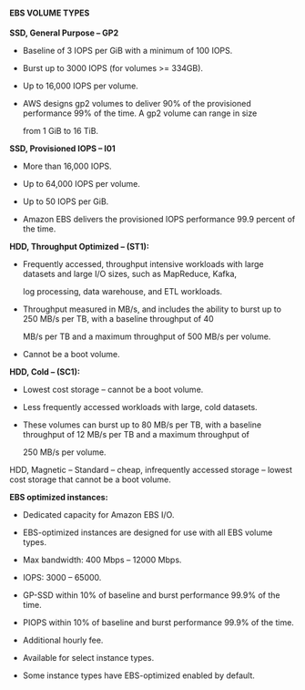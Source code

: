 #### EBS VOLUME TYPES

**SSD, General Purpose – GP2**

- Baseline of 3 IOPS per GiB with a minimum of 100 IOPS.

- Burst up to 3000 IOPS (for volumes >= 334GB).

- Up to 16,000 IOPS per volume.

- AWS designs gp2 volumes to deliver 90% of the provisioned performance 99% of
  the time. A gp2 volume can range in size

  from 1 GiB to 16 TiB.

**SSD, Provisioned IOPS – I01**

- More than 16,000 IOPS.

- Up to 64,000 IOPS per volume.

- Up to 50 IOPS per GiB.

- Amazon EBS delivers the provisioned IOPS performance 99.9 percent of the time.

**HDD, Throughput Optimized – (ST1):**

- Frequently accessed, throughput intensive workloads with large datasets and
  large I/O sizes, such as MapReduce, Kafka,

  log processing, data warehouse, and ETL workloads.

- Throughput measured in MB/s, and includes the ability to burst up to 250 MB/s
  per TB, with a baseline throughput of 40

  MB/s per TB and a maximum throughput of 500 MB/s per volume.

- Cannot be a boot volume.

**HDD, Cold – (SC1):**

- Lowest cost storage – cannot be a boot volume.

- Less frequently accessed workloads with large, cold datasets.

- These volumes can burst up to 80 MB/s per TB, with a baseline throughput of 12
  MB/s per TB and a maximum throughput of

  250 MB/s per volume.

HDD, Magnetic – Standard – cheap, infrequently accessed storage – lowest cost
storage that cannot be a boot volume.

**EBS optimized instances:**

- Dedicated capacity for Amazon EBS I/O.

- EBS-optimized instances are designed for use with all EBS volume types.

- Max bandwidth: 400 Mbps – 12000 Mbps.

- IOPS: 3000 – 65000.

- GP-SSD within 10% of baseline and burst performance 99.9% of the time.

- PIOPS within 10% of baseline and burst performance 99.9% of the time.

- Additional hourly fee.

- Available for select instance types.

- Some instance types have EBS-optimized enabled by default.

